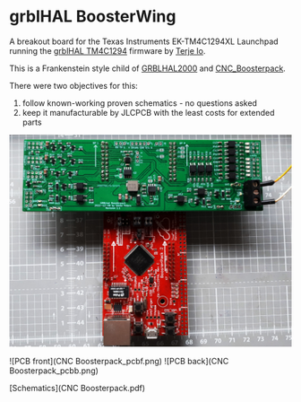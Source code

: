 # grblHAL BoosterWing

A breakout board for the Texas Instruments EK-TM4C1294XL Launchpad running the [grblHAL TM4C1294](https://github.com/grblHAL/TM4C1294) firmware by [Terje Io](https://github.com/terjeio).

This is a Frankenstein style child of [GRBLHAL2000](https://github.com/Expatria-Technologies/grblhal_2000_PrintNC) and 
[CNC_Boosterpack](https://github.com/terjeio/CNC_Boosterpack).

There were two objectives for this:
  1. follow known-working proven schematics - no questions asked
  2. keep it manufacturable by JLCPCB with the least costs for extended parts

![photo of BoosterWing with TM4C1294 board](IMG_20240131_145519_2048px.jpg)

![PCB front](CNC Boosterpack_pcbf.png)
![PCB back](CNC Boosterpack_pcbb.png)

[Schematics](CNC Boosterpack.pdf)
